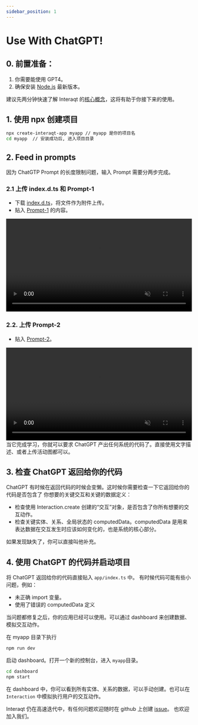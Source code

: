 ```yaml
---
sidebar_position: 1
---
```


# Use With ChatGPT!

## 0. 前置准备：
1. 你需要能使用 GPT4。 
2. 确保安装 [Node.js](https://nodejs.org) 最新版本。 


建议先两分钟快速了解 Interaqt 的[核心概念](./concepts)，这将有助于你接下来的使用。

## 1. 使用 npx 创建项目

```bash
npx create-interaqt-app myapp // myapp 是你的项目名
cd myapp  // 安装成功后, 进入项目目录
```

## 2. Feed in prompts

因为 ChatGTP Prompt 的长度限制问题，输入 Prompt 需要分两步完成。

### 2.1 上传 index.d.ts 和 Prompt-1
- 下载 [index.d.ts](https://raw.githubusercontent.com/InteraqtDev/interaqt/main/packages/runtime/docs/zh_cn/prompt/index.d.ts)，将文件作为附件上传。
- 贴入 [Prompt-1](https://raw.githubusercontent.com/InteraqtDev/interaqt/main/packages/runtime/docs/zh_cn/prompt/PROMPT.md) 的内容。

<video width="100%" src="/use-with-gpt-1-compressed.mp4" autoplay playsinline muted controls></video>


### 2.2. 上传 Prompt-2
- 贴入 [Prompt-2](https://raw.githubusercontent.com/InteraqtDev/interaqt/main/packages/runtime/docs/zh_cn/prompt/PROMPT-2.md)。

<video width="100%" src="/use-with-gpt-2-compressed.mp4" autoplay playsinline muted controls></video>
当它完成学习，你就可以要求 ChatGPT 产出任何系统的代码了。直接使用文字描述、或者上传活动图都可以。

## 3. 检查 ChatGPT 返回给你的代码

ChatGPT 有时候在返回代码的时候会变懒。这时候你需要检查一下它返回给你的代码是否包含了
你想要的关键交互和关键的数据定义：

- 检查使用 Interaction.create 创建的“交互”对象，是否包含了你所有想要的交互动作。
- 检查关键实体、关系、全局状态的 computedData。computedData 是用来表达数据在交互发生时应该如何变化的，也是系统的核心部分。

如果发现缺失了，你可以直接叫他补充。

## 4. 使用 ChatGPT 的代码并启动项目

将 ChatGPT 返回给你的代码直接贴入 `app/index.ts` 中。
有时候代码可能有些小问题，例如：

- 未正确 import 变量。
- 使用了错误的 computedData 定义

当问题都修复之后，你的应用已经可以使用。可以通过 dashboard 来创建数据、模拟交互动作。

在 myapp 目录下执行
```bash
npm run dev
```

启动 dashboard。打开一个新的控制台，进入 `myapp`目录。
```bash
cd dashboard
npm start
```

在 dashboard 中，你可以看到所有实体、关系的数据，可以手动创建。也可以在 `Interaction` 中模拟执行用户的交互动作。

Interaqt 仍在高速迭代中，有任何问题欢迎随时在 github 上创建 [issue](https://github.com/InteraqtDev/interaqt/issues)。
也欢迎加入我们。


